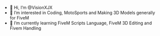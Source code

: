 - 👋 Hi, I’m @VisionXJX
- 👀 I’m interested in Coding, MotoSports and Making 3D Models generally for FiveM
- 🌱 I’m currently learning FiveM Scripts Language, FiveM 3D Editing and Fivem Handling 

<!---
VisionXJX/VisionXJX is a ✨ special ✨ repository because its `README.md` (this file) appears on your GitHub profile.
You can click the Preview link to take a look at your changes.
--->
